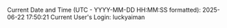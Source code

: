 Current Date and Time (UTC - YYYY-MM-DD HH:MM:SS formatted): 2025-06-22 17:50:21
Current User's Login: luckyaiman
